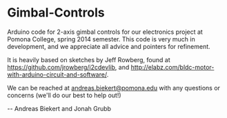Gimbal-Controls
===============

Arduino code for 2-axis gimbal controls for our electronics project at Pomona College, spring 2014 semester. This code is very much in development, and we appreciate all advice and pointers for refinement. 

It is heavily based on sketches by Jeff Rowberg, found at https://github.com/jrowberg/i2cdevlib, and http://elabz.com/bldc-motor-with-arduino-circuit-and-software/.

We can be reached at andreas.biekert@pomona.edu with any questions or concerns (we'll do our best to help out!)

-- Andreas Biekert and Jonah Grubb

